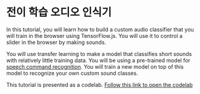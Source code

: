 # 전이 학습 오디오 인식기

In this tutorial, you will learn how to build a custom audio classifier that you will train in the browser using TensorFlow.js. You will use it to control a slider in the browser by making sounds.

You will use transfer learning to make a model that classifies short sounds with relatively little training data. You will be using a pre-trained model for [speech command recognition](https://github.com/tensorflow/tfjs-models/tree/master/speech-commands). You will train a new model on top of this model to recognize your own custom sound classes.

This tutorial is presented as a codelab. [Follow this link to open the codelab](https://codelabs.developers.google.com/codelabs/tensorflowjs-audio-codelab/index.html)
